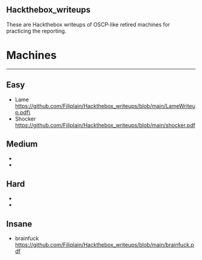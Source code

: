 ## Hackthebox_writeups


These are Hackthebox writeups of OSCP-like retired machines for practicing the reporting.

# Machines
---------

Easy
-----
- Lame\
https://github.com/Filiplain/Hackthebox_writeups/blob/main/LameWriteup.pdf\
- Shocker\
https://github.com/Filiplain/Hackthebox_writeups/blob/main/shocker.pdf

Medium
------
-
-
Hard
----
-
-

Insane
------
- brainfuck\
https://github.com/Filiplain/Hackthebox_writeups/blob/main/brainfuck.pdf
